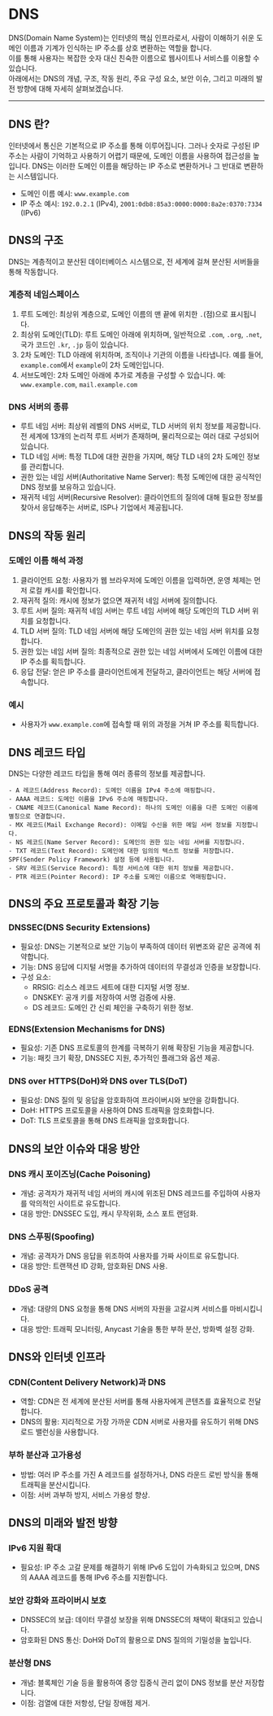 # DNS

DNS(Domain Name System)는 인터넷의 핵심 인프라로서, 사람이 이해하기 쉬운 도메인 이름과 기계가 인식하는 IP 주소를 상호 변환하는 역할을 합니다.  
이를 통해 사용자는 복잡한 숫자 대신 친숙한 이름으로 웹사이트나 서비스를 이용할 수 있습니다.  
아래에서는 DNS의 개념, 구조, 작동 원리, 주요 구성 요소, 보안 이슈, 그리고 미래의 발전 방향에 대해 자세히 살펴보겠습니다.

---

## DNS 란?

인터넷에서 통신은 기본적으로 IP 주소를 통해 이루어집니다. 그러나 숫자로 구성된 IP 주소는 사람이 기억하고 사용하기 어렵기 때문에, 도메인 이름을 사용하여 접근성을 높입니다. DNS는 이러한 도메인 이름을 해당하는 IP 주소로 변환하거나 그 반대로 변환하는 시스템입니다.

- 도메인 이름 예시: `www.example.com`
- IP 주소 예시: `192.0.2.1` (IPv4), `2001:0db8:85a3:0000:0000:8a2e:0370:7334` (IPv6)

## DNS의 구조

DNS는 계층적이고 분산된 데이터베이스 시스템으로, 전 세계에 걸쳐 분산된 서버들을 통해 작동합니다.

### 계층적 네임스페이스

1. 루트 도메인: 최상위 계층으로, 도메인 이름의 맨 끝에 위치한 `.`(점)으로 표시됩니다.
2. 최상위 도메인(TLD): 루트 도메인 아래에 위치하며, 일반적으로 `.com`, `.org`, `.net`, 국가 코드인 `.kr`, `.jp` 등이 있습니다.
3. 2차 도메인: TLD 아래에 위치하며, 조직이나 기관의 이름을 나타냅니다. 예를 들어, `example.com`에서 `example`이 2차 도메인입니다.
4. 서브도메인: 2차 도메인 아래에 추가로 계층을 구성할 수 있습니다. 예: `www.example.com`, `mail.example.com`

### DNS 서버의 종류

- 루트 네임 서버: 최상위 레벨의 DNS 서버로, TLD 서버의 위치 정보를 제공합니다. 전 세계에 13개의 논리적 루트 서버가 존재하며, 물리적으로는 여러 대로 구성되어 있습니다.
- TLD 네임 서버: 특정 TLD에 대한 권한을 가지며, 해당 TLD 내의 2차 도메인 정보를 관리합니다.
- 권한 있는 네임 서버(Authoritative Name Server): 특정 도메인에 대한 공식적인 DNS 정보를 보유하고 있습니다.
- 재귀적 네임 서버(Recursive Resolver): 클라이언트의 질의에 대해 필요한 정보를 찾아서 응답해주는 서버로, ISP나 기업에서 제공됩니다.

## DNS의 작동 원리

### 도메인 이름 해석 과정

1. 클라이언트 요청: 사용자가 웹 브라우저에 도메인 이름을 입력하면, 운영 체제는 먼저 로컬 캐시를 확인합니다.
2. 재귀적 질의: 캐시에 정보가 없으면 재귀적 네임 서버에 질의합니다.
3. 루트 서버 질의: 재귀적 네임 서버는 루트 네임 서버에 해당 도메인의 TLD 서버 위치를 요청합니다.
4. TLD 서버 질의: TLD 네임 서버에 해당 도메인의 권한 있는 네임 서버 위치를 요청합니다.
5. 권한 있는 네임 서버 질의: 최종적으로 권한 있는 네임 서버에서 도메인 이름에 대한 IP 주소를 획득합니다.
6. 응답 전달: 얻은 IP 주소를 클라이언트에게 전달하고, 클라이언트는 해당 서버에 접속합니다.

### 예시

- 사용자가 `www.example.com`에 접속할 때 위의 과정을 거쳐 IP 주소를 획득합니다.

## DNS 레코드 타입

DNS는 다양한 레코드 타입을 통해 여러 종류의 정보를 제공합니다.
```
- A 레코드(Address Record): 도메인 이름을 IPv4 주소에 매핑합니다.
- AAAA 레코드: 도메인 이름을 IPv6 주소에 매핑합니다.
- CNAME 레코드(Canonical Name Record): 하나의 도메인 이름을 다른 도메인 이름에 별칭으로 연결합니다.
- MX 레코드(Mail Exchange Record): 이메일 수신을 위한 메일 서버 정보를 지정합니다.
- NS 레코드(Name Server Record): 도메인의 권한 있는 네임 서버를 지정합니다.
- TXT 레코드(Text Record): 도메인에 대한 임의의 텍스트 정보를 저장합니다. SPF(Sender Policy Framework) 설정 등에 사용됩니다.
- SRV 레코드(Service Record): 특정 서비스에 대한 위치 정보를 제공합니다.
- PTR 레코드(Pointer Record): IP 주소를 도메인 이름으로 역매핑합니다.
```

## DNS의 주요 프로토콜과 확장 기능

### DNSSEC(DNS Security Extensions)

- 필요성: DNS는 기본적으로 보안 기능이 부족하여 데이터 위변조와 같은 공격에 취약합니다.
- 기능: DNS 응답에 디지털 서명을 추가하여 데이터의 무결성과 인증을 보장합니다.
- 구성 요소:
    - RRSIG: 리소스 레코드 세트에 대한 디지털 서명 정보.
    - DNSKEY: 공개 키를 저장하여 서명 검증에 사용.
    - DS 레코드: 도메인 간 신뢰 체인을 구축하기 위한 정보.

### EDNS(Extension Mechanisms for DNS)

- 필요성: 기존 DNS 프로토콜의 한계를 극복하기 위해 확장된 기능을 제공합니다.
- 기능: 패킷 크기 확장, DNSSEC 지원, 추가적인 플래그와 옵션 제공.

### DNS over HTTPS(DoH)와 DNS over TLS(DoT)

- 필요성: DNS 질의 및 응답을 암호화하여 프라이버시와 보안을 강화합니다.
- DoH: HTTPS 프로토콜을 사용하여 DNS 트래픽을 암호화합니다.
- DoT: TLS 프로토콜을 통해 DNS 트래픽을 암호화합니다.

## DNS의 보안 이슈와 대응 방안

### DNS 캐시 포이즈닝(Cache Poisoning)

- 개념: 공격자가 재귀적 네임 서버의 캐시에 위조된 DNS 레코드를 주입하여 사용자를 악의적인 사이트로 유도합니다.
- 대응 방안: DNSSEC 도입, 캐시 무작위화, 소스 포트 랜덤화.

### DNS 스푸핑(Spoofing)

- 개념: 공격자가 DNS 응답을 위조하여 사용자를 가짜 사이트로 유도합니다.
- 대응 방안: 트랜잭션 ID 강화, 암호화된 DNS 사용.

### DDoS 공격

- 개념: 대량의 DNS 요청을 통해 DNS 서버의 자원을 고갈시켜 서비스를 마비시킵니다.
- 대응 방안: 트래픽 모니터링, Anycast 기술을 통한 부하 분산, 방화벽 설정 강화.

## DNS와 인터넷 인프라

### CDN(Content Delivery Network)과 DNS

- 역할: CDN은 전 세계에 분산된 서버를 통해 사용자에게 콘텐츠를 효율적으로 전달합니다.
- DNS의 활용: 지리적으로 가장 가까운 CDN 서버로 사용자를 유도하기 위해 DNS 로드 밸런싱을 사용합니다.

### 부하 분산과 고가용성

- 방법: 여러 IP 주소를 가진 A 레코드를 설정하거나, DNS 라운드 로빈 방식을 통해 트래픽을 분산시킵니다.
- 이점: 서버 과부하 방지, 서비스 가용성 향상.

## DNS의 미래와 발전 방향

### IPv6 지원 확대

- 필요성: IP 주소 고갈 문제를 해결하기 위해 IPv6 도입이 가속화되고 있으며, DNS의 AAAA 레코드를 통해 IPv6 주소를 지원합니다.

### 보안 강화와 프라이버시 보호

- DNSSEC의 보급: 데이터 무결성 보장을 위해 DNSSEC의 채택이 확대되고 있습니다.
- 암호화된 DNS 통신: DoH와 DoT의 활용으로 DNS 질의의 기밀성을 높입니다.

### 분산형 DNS

- 개념: 블록체인 기술 등을 활용하여 중앙 집중식 관리 없이 DNS 정보를 분산 저장합니다.
- 이점: 검열에 대한 저항성, 단일 장애점 제거.
